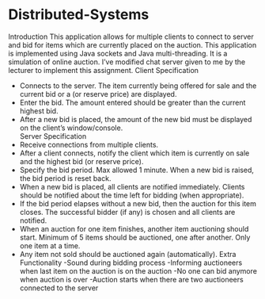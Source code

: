 # Distributed-Systems
Introduction
This application allows for multiple clients to connect to server and bid for items which are currently placed on the auction. This application is implemented using Java sockets and Java multi-threading. It is a simulation of online auction. I’ve modified chat server given to me by the lecturer to implement this assignment. 
Client Specification 
- Connects to the server. The item currently being offered for sale and the current bid or a (or reserve price) are displayed. 
-  Enter the bid. The amount entered should be greater than the current highest bid. 
- After a new bid is placed, the amount of the new bid must be displayed on the client’s window/console.  
Server Specification 
- Receive connections from multiple clients. 
- After a client connects, notify the client which item is currently on sale and the highest bid (or reserve price). 
- Specify the bid period. Max allowed 1 minute. When a new bid is raised, the bid period is reset back. 
- When a new bid is placed, all clients are notified immediately. Clients should be notified about the time left for bidding (when appropriate).
 - If the bid period elapses without a new bid, then the auction for this item closes. The successful bidder (if any) is chosen and all clients are notified.  
- When an auction for one item finishes, another item auctioning should start. Minimum of 5 items should be auctioned, one after another. Only one item at a time. 
- Any item not sold should be auctioned again (automatically).
Extra Functionality
-Sound during bidding process
-Informing auctioneers when last item on the auction is on the auction
-No one can bid anymore when auction is over
-Auction starts when there are two auctioneers connected to the server
